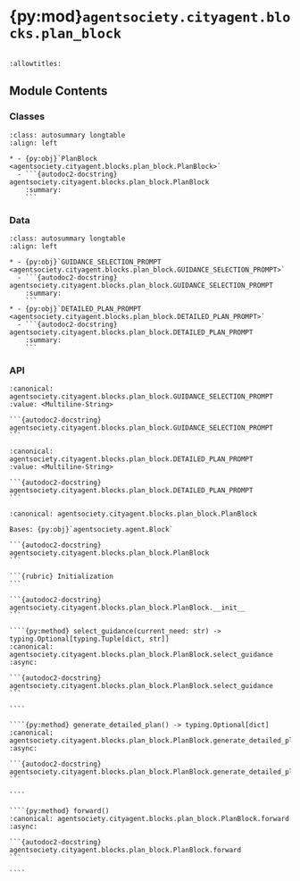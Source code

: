 # {py:mod}`agentsociety.cityagent.blocks.plan_block`

```{py:module} agentsociety.cityagent.blocks.plan_block
```

```{autodoc2-docstring} agentsociety.cityagent.blocks.plan_block
:allowtitles:
```

## Module Contents

### Classes

````{list-table}
:class: autosummary longtable
:align: left

* - {py:obj}`PlanBlock <agentsociety.cityagent.blocks.plan_block.PlanBlock>`
  - ```{autodoc2-docstring} agentsociety.cityagent.blocks.plan_block.PlanBlock
    :summary:
    ```
````

### Data

````{list-table}
:class: autosummary longtable
:align: left

* - {py:obj}`GUIDANCE_SELECTION_PROMPT <agentsociety.cityagent.blocks.plan_block.GUIDANCE_SELECTION_PROMPT>`
  - ```{autodoc2-docstring} agentsociety.cityagent.blocks.plan_block.GUIDANCE_SELECTION_PROMPT
    :summary:
    ```
* - {py:obj}`DETAILED_PLAN_PROMPT <agentsociety.cityagent.blocks.plan_block.DETAILED_PLAN_PROMPT>`
  - ```{autodoc2-docstring} agentsociety.cityagent.blocks.plan_block.DETAILED_PLAN_PROMPT
    :summary:
    ```
````

### API

````{py:data} GUIDANCE_SELECTION_PROMPT
:canonical: agentsociety.cityagent.blocks.plan_block.GUIDANCE_SELECTION_PROMPT
:value: <Multiline-String>

```{autodoc2-docstring} agentsociety.cityagent.blocks.plan_block.GUIDANCE_SELECTION_PROMPT
```

````

````{py:data} DETAILED_PLAN_PROMPT
:canonical: agentsociety.cityagent.blocks.plan_block.DETAILED_PLAN_PROMPT
:value: <Multiline-String>

```{autodoc2-docstring} agentsociety.cityagent.blocks.plan_block.DETAILED_PLAN_PROMPT
```

````

`````{py:class} PlanBlock(agent: agentsociety.agent.Agent, llm: agentsociety.llm.LLM, environment: agentsociety.environment.Environment, agent_memory: agentsociety.memory.Memory, agent_context: agentsociety.agent.DotDict, max_plan_steps: int = 6, detailed_plan_prompt: str = DETAILED_PLAN_PROMPT)
:canonical: agentsociety.cityagent.blocks.plan_block.PlanBlock

Bases: {py:obj}`agentsociety.agent.Block`

```{autodoc2-docstring} agentsociety.cityagent.blocks.plan_block.PlanBlock
```

```{rubric} Initialization
```

```{autodoc2-docstring} agentsociety.cityagent.blocks.plan_block.PlanBlock.__init__
```

````{py:method} select_guidance(current_need: str) -> typing.Optional[typing.Tuple[dict, str]]
:canonical: agentsociety.cityagent.blocks.plan_block.PlanBlock.select_guidance
:async:

```{autodoc2-docstring} agentsociety.cityagent.blocks.plan_block.PlanBlock.select_guidance
```

````

````{py:method} generate_detailed_plan() -> typing.Optional[dict]
:canonical: agentsociety.cityagent.blocks.plan_block.PlanBlock.generate_detailed_plan
:async:

```{autodoc2-docstring} agentsociety.cityagent.blocks.plan_block.PlanBlock.generate_detailed_plan
```

````

````{py:method} forward()
:canonical: agentsociety.cityagent.blocks.plan_block.PlanBlock.forward
:async:

```{autodoc2-docstring} agentsociety.cityagent.blocks.plan_block.PlanBlock.forward
```

````

`````
